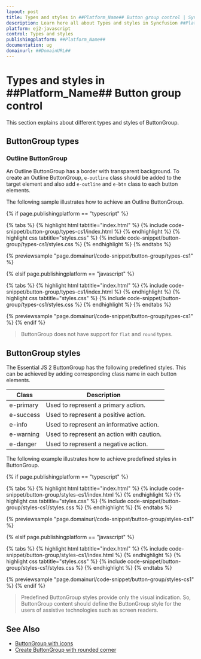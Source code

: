 ```yaml
---
layout: post
title: Types and styles in ##Platform_Name## Button group control | Syncfusion
description: Learn here all about Types and styles in Syncfusion ##Platform_Name## Button group control of Syncfusion Essential JS 2 and more.
platform: ej2-javascript
control: Types and styles 
publishingplatform: ##Platform_Name##
documentation: ug
domainurl: ##DomainURL##
---
```


# Types and styles in ##Platform_Name## Button group control

This section explains about different types and styles of ButtonGroup.

## ButtonGroup types

### Outline ButtonGroup

An Outline ButtonGroup has a border with transparent background. To create an Outline ButtonGroup, `e-outline` class should be added to the target element and also add `e-outline` and `e-btn` class to each button elements.

The following sample illustrates how to achieve an Outline ButtonGroup.
 
{% if page.publishingplatform == "typescript" %}

 {% tabs %}
{% highlight html tabtitle="index.html" %}
{% include code-snippet/button-group/types-cs1/index.html %}
{% endhighlight %}
{% highlight css tabtitle="styles.css" %}
{% include code-snippet/button-group/types-cs1/styles.css %}
{% endhighlight %}
{% endtabs %}
        
{% previewsample "page.domainurl/code-snippet/button-group/types-cs1" %}

{% elsif page.publishingplatform == "javascript" %}

{% tabs %}
{% highlight html tabtitle="index.html" %}
{% include code-snippet/button-group/types-cs1/index.html %}
{% endhighlight %}
{% highlight css tabtitle="styles.css" %}
{% include code-snippet/button-group/types-cs1/styles.css %}
{% endhighlight %}
{% endtabs %}

{% previewsample "page.domainurl/code-snippet/button-group/types-cs1" %}
{% endif %}

> ButtonGroup does not have support for `flat` and `round` types.

## ButtonGroup styles

The Essential JS 2 ButtonGroup has the following predefined styles. This can be achieved by adding corresponding class name in each button elements.

| Class | Description |
| -------- | -------- |
| e-primary | Used to represent a primary action. |
| e-success | Used to represent a positive action. |
| e-info | Used to represent an informative action. |
| e-warning | Used to represent an action with caution. |
| e-danger | Used to represent a negative action. |

The following example illustrates how to achieve predefined styles in ButtonGroup.

{% if page.publishingplatform == "typescript" %}

 {% tabs %}
{% highlight html tabtitle="index.html" %}
{% include code-snippet/button-group/styles-cs1/index.html %}
{% endhighlight %}
{% highlight css tabtitle="styles.css" %}
{% include code-snippet/button-group/styles-cs1/styles.css %}
{% endhighlight %}
{% endtabs %}
        
{% previewsample "page.domainurl/code-snippet/button-group/styles-cs1" %}

{% elsif page.publishingplatform == "javascript" %}

{% tabs %}
{% highlight html tabtitle="index.html" %}
{% include code-snippet/button-group/styles-cs1/index.html %}
{% endhighlight %}
{% highlight css tabtitle="styles.css" %}
{% include code-snippet/button-group/styles-cs1/styles.css %}
{% endhighlight %}
{% endtabs %}

{% previewsample "page.domainurl/code-snippet/button-group/styles-cs1" %}
{% endif %}

> Predefined ButtonGroup styles provide only the visual indication. So, ButtonGroup content should define the ButtonGroup style for the users of assistive technologies such as screen readers.

## See Also

* [ButtonGroup with icons](./how-to/create-buttongroup-with-icons)
* [Create ButtonGroup with rounded corner](./how-to/create-buttongroup-with-rounded-corner)